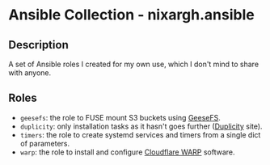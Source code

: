 # Ansible Collection - nixargh.ansible
## Description
A set of Ansible roles I created for my own use, which I don't mind to share with anyone.

## Roles
- `geesefs`: the role to FUSE mount S3 buckets using [GeeseFS](https://github.com/yandex-cloud/geesefs).
- `duplicity`: only installation tasks as it hasn't goes further ([Duplicity](https://duplicity.gitlab.io/docs.html) site).
- `timers`: the role to create systemd services and timers from a single dict of parameters.
- `warp`: the role to install and configure [Cloudflare WARP](https://developers.cloudflare.com/warp-client/get-started/linux/) software.
